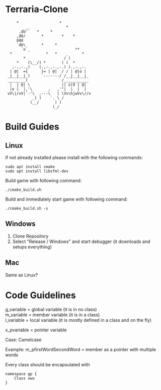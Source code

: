 # Terraria-Clone
         *                  *
             __                *
          ,db'    *     *
         ,d8/       *        *    *
         888
         `db\       *     *
           `o`_                    **
      *               *   *    _      *
            *                 / )
         *    (\__/) *       ( (  *
       ,-.,-.,)    (.,-.,-.,-.) ).,-.,-.
      | @|  ={      }= | @|  / / | @|o |
     _j__j__j_)     `-------/ /__j__j__j_
     ________(               /___________
      |  | @| \              || o|O | @|
      |o |  |,'\       ,   ,'"|  |  |  |  
     vV\|/vV|`-'\  ,---\   | \Vv\hjwVv\//v
                _) )    `. \ /
               (__/       ) )
                         (_/

# Build Guides
## Linux
If not already installed please install with the following commands:

```
sudo apt install cmake
sudo apt install libsfml-dev
```

Build game with following command:
```
./cmake_build.sh
```

Build and immediately start game with following command:
```
./cmake_build.sh -s
```

## Windows
1. Clone Repository
2. Select "Release / Windows" and start debugger (it downloads and setups everything)

## Mac
Same as Linux?

# Code Guidelines
g_variable = global variable (it is in no class)  
m_variable = member variable (it is in a class)  
l_variable = local variable (it is mostly defined in a class and on the fly)  

x_pvariable = pointer variable

Case: Camelcase

Example:
m_pfirstWordSecondWord = member as a pointer with multiple words

Every class should be encapsulated with
```
namespace gp {
    Class uwu
}
```